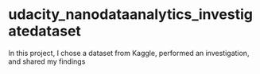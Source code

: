 # udacity_nanodataanalytics_investigatedataset
In this project, I chose a dataset from Kaggle, performed an investigation, and shared my findings
